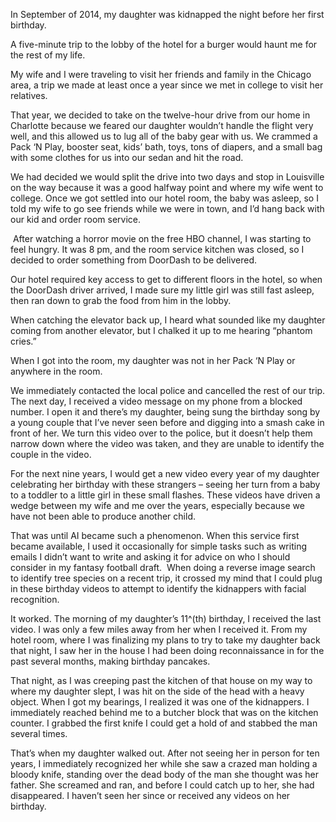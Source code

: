 In September of 2014, my daughter was kidnapped the night before her first birthday.

A five-minute trip to the lobby of the hotel for a burger would haunt me for the rest of my life.  
  
My wife and I were traveling to visit her friends and family in the Chicago area, a trip we made at least once a year since we met in college to visit her relatives.  
  
That year, we decided to take on the twelve-hour drive from our home in Charlotte because we feared our daughter wouldn’t handle the flight very well, and this allowed us to lug all of the baby gear with us. We crammed a Pack ‘N Play, booster seat, kids’ bath, toys, tons of diapers, and a small bag with some clothes for us into our sedan and hit the road.

We had decided we would split the drive into two days and stop in Louisville on the way because it was a good halfway point and where my wife went to college. Once we got settled into our hotel room, the baby was asleep, so I told my wife to go see friends while we were in town, and I’d hang back with our kid and order room service.

 After watching a horror movie on the free HBO channel, I was starting to feel hungry. It was 8 pm, and the room service kitchen was closed, so I decided to order something from DoorDash to be delivered.  
  
Our hotel required key access to get to different floors in the hotel, so when the DoorDash driver arrived, I made sure my little girl was still fast asleep, then ran down to grab the food from him in the lobby.  
  
When catching the elevator back up, I heard what sounded like my daughter coming from another elevator, but I chalked it up to me hearing “phantom cries.”  
  
When I got into the room, my daughter was not in her Pack ‘N Play or anywhere in the room.  
  
We immediately contacted the local police and cancelled the rest of our trip. The next day, I received a video message on my phone from a blocked number. I open it and there’s my daughter, being sung the birthday song by a young couple that I’ve never seen before and digging into a smash cake in front of her. We turn this video over to the police, but it doesn’t help them narrow down where the video was taken, and they are unable to identify the couple in the video.  
  
For the next nine years, I would get a new video every year of my daughter celebrating her birthday with these strangers – seeing her turn from a baby to a toddler to a little girl in these small flashes. These videos have driven a wedge between my wife and me over the years, especially because we have not been able to produce another child.  
  
That was until AI became such a phenomenon. When this service first became available, I used it occasionally for simple tasks such as writing emails I didn’t want to write and asking it for advice on who I should consider in my fantasy football draft.  When doing a reverse image search to identify tree species on a recent trip, it crossed my mind that I could plug in these birthday videos to attempt to identify the kidnappers with facial recognition.  
  
It worked. The morning of my daughter’s 11^(th) birthday, I received the last video. I was only a few miles away from her when I received it. From my hotel room, where I was finalizing my plans to try to take my daughter back that night, I saw her in the house I had been doing reconnaissance in for the past several months, making birthday pancakes.  
  
That night, as I was creeping past the kitchen of that house on my way to where my daughter slept, I was hit on the side of the head with a heavy object. When I got my bearings, I realized it was one of the kidnappers. I immediately reached behind me to a butcher block that was on the kitchen counter. I grabbed the first knife I could get a hold of and stabbed the man several times.

  
That’s when my daughter walked out. After not seeing her in person for ten years, I immediately recognized her while she saw a crazed man holding a bloody knife, standing over the dead body of the man she thought was her father. She screamed and ran, and before I could catch up to her, she had disappeared. I haven’t seen her since or received any videos on her birthday.